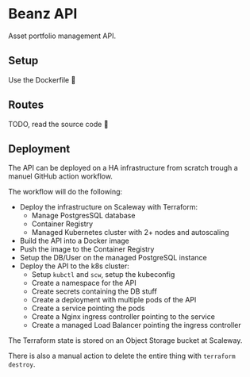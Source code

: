 # Beanz API

Asset portfolio management API.

## Setup

Use the Dockerfile 🙂

## Routes

TODO, read the source code 🙂

## Deployment

The API can be deployed on a HA infrastructure from scratch trough a manuel GitHub action workflow.

The workflow will do the following:

- Deploy the infrastructure on Scaleway with Terraform:
  - Manage PostgresSQL database
  - Container Registry
  - Managed Kubernetes cluster with 2+ nodes and autoscaling
- Build the API into a Docker image
- Push the image to the Container Registry
- Setup the DB/User on the managed PostgreSQL instance
- Deploy the API to the k8s cluster:
  - Setup `kubctl` and `scw`, setup the kubeconfig
  - Create a namespace for the API
  - Create secrets containing the DB stuff
  - Create a deployment with multiple pods of the API
  - Create a service pointing the pods
  - Create a Nginx ingress controller pointing to the service
  - Create a managed Load Balancer pointing the ingress controller

The Terraform state is stored on an Object Storage bucket at Scaleway.

There is also a manual action to delete the entire thing with `terraform destroy`.
